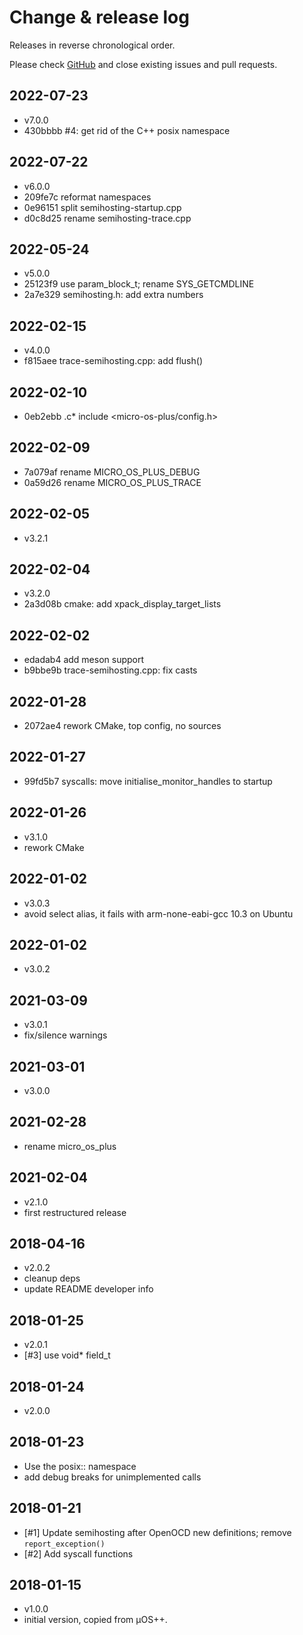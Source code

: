 # Change & release log

Releases in reverse chronological order.

Please check
[GitHub](https://github.com/micro-os-plus/semihosting-xpack/issues/)
and close existing issues and pull requests.

## 2022-07-23

* v7.0.0
* 430bbbb #4: get rid of the C++ posix namespace

## 2022-07-22

* v6.0.0
* 209fe7c reformat namespaces
* 0e96151 split semihosting-startup.cpp
* d0c8d25 rename semihosting-trace.cpp

## 2022-05-24

* v5.0.0
* 25123f9 use param_block_t; rename SYS_GETCMDLINE
* 2a7e329 semihosting.h: add extra numbers

## 2022-02-15

* v4.0.0
* f815aee trace-semihosting.cpp: add flush()

## 2022-02-10

* 0eb2ebb .c* include <micro-os-plus/config.h>

## 2022-02-09

* 7a079af rename MICRO_OS_PLUS_DEBUG
* 0a59d26 rename MICRO_OS_PLUS_TRACE

## 2022-02-05

* v3.2.1

## 2022-02-04

* v3.2.0
* 2a3d08b cmake: add xpack_display_target_lists

## 2022-02-02

* edadab4 add meson support
* b9bbe9b trace-semihosting.cpp: fix casts

## 2022-01-28

* 2072ae4 rework CMake, top config, no sources

## 2022-01-27

* 99fd5b7 syscalls: move initialise_monitor_handles to startup

## 2022-01-26

* v3.1.0
* rework CMake

## 2022-01-02

* v3.0.3
* avoid select alias, it fails with arm-none-eabi-gcc 10.3 on Ubuntu

## 2022-01-02

* v3.0.2

## 2021-03-09

* v3.0.1
* fix/silence warnings

## 2021-03-01

* v3.0.0

## 2021-02-28

* rename micro_os_plus

## 2021-02-04

* v2.1.0
* first restructured release

## 2018-04-16

* v2.0.2
* cleanup deps
* update README developer info

##  2018-01-25

* v2.0.1
* [#3] use void* field_t

## 2018-01-24

* v2.0.0

## 2018-01-23

* Use the posix:: namespace
* add debug breaks for unimplemented calls

## 2018-01-21

* [#1] Update semihosting after OpenOCD new definitions; remove `report_exception()`
* [#2] Add syscall functions

## 2018-01-15

* v1.0.0
* initial version, copied from µOS++.
